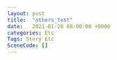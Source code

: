 ```yaml
---
layout: post
title:  "others_test"
date:   2021-01-28 08:00:00 +0000
categories: Etc
Tags: Story Etc
SceneCode: []
---
```

